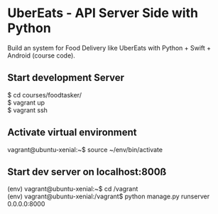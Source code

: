 # UberEats - API Server Side with Python

Build an system for Food Delivery like UberEats with Python + Swift + Android
(course code).

## Start development Server
$ cd courses/foodtasker/  
$ vagrant up  
$ vagrant ssh  

## Activate virtual environment
vagrant@ubuntu-xenial:~$ source ~/env/bin/activate

## Start dev server on localhost:800ß
(env) vagrant@ubuntu-xenial:~$ cd /vagrant  
(env) vagrant@ubuntu-xenial:/vagrant$ python manage.py runserver 0.0.0.0:8000
